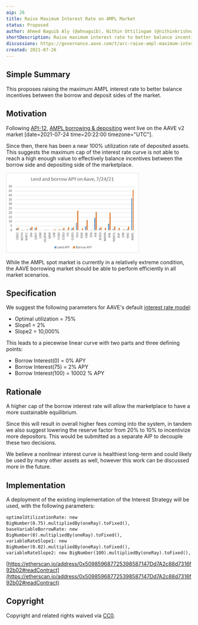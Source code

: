 ```yaml
---
aip: 26
title: Raise Maximum Interest Rate on AMPL Market
status: Proposed
author: Ahmed Naguib Aly (@ahnaguib), Nithin Ottilingam (@nithinkrishna), Brandon Iles (@brandoniles)
shortDescription: Raise maximum interest rate to better balance incentives between the borrow and deposit sides of the market.
discussions: https://governance.aave.com/t/arc-raise-ampl-maximum-interest-rate/4996
created: 2021-07-26
---
```


## Simple Summary

This proposes raising the maximum AMPL interest rate to better balance incentives between the borrow and deposit sides of the market.

## Motivation

Following [API-12](https://governance.aave.com/t/proposal-add-support-for-ampl/854/8), [AMPL borrowing & depositing](https://app.aave.com/reserve-overview/AMPL-0xd46ba6d942050d489dbd938a2c909a5d5039a1610xb53c1a33016b2dc2ff3653530bff1848a515c8c5) went live on the AAVE v2 market [date=2021-07-24 time=20:22:00 timezone="UTC"].

Since then, there has been a near 100% utilization rate of deposited assets. This suggests the maximum cap of the interest rate curve is not able to reach a high enough value to effectively balance incentives between the borrow side and depositing side of the marketplace.

![Deposit and Borrow APY on AAVE, 7/24/21](../assets/AIP-26/apys.png "Deposit and Borrow APY on AAVE, 7/24/21")

While the AMPL spot market is currently in a relatively extreme condition, the AAVE borrowing market should be able to perform efficiently in all market scenarios.

## Specification

We suggest the following parameters for AAVE's default [interest rate model](https://docs.aave.com/risk/liquidity-risk/borrow-interest-rate#interest-rate-model):

- Optimal utilization = 75%
- Slope1 = 2%
- Slope2 = 10,000%

This leads to a piecewise linear curve with two parts and three defining points:

- Borrow Interest(0) = 0% APY
- Borrow Interest(75) = 2% APY
- Borrow Interest(100) = 10002 % APY

## Rationale

A higher cap of the borrow interest rate will allow the marketplace to have a more sustainable equilibrium.

Since this will result in overall higher fees coming into the system, in tandem we also suggest lowering the reserve factor from 20% to 10% to incentivize more depositors. This would be submitted as a separate AIP to decouple these two decisions.

We believe a nonlinear interest curve is healthiest long-term and could likely be used by many other assets as well, however this work can be discussed more in the future.

## Implementation

A deployment of the existing implementation of the Interest Strategy will be used, with the following parameters:

    optimalUtilizationRate: new BigNumber(0.75).multipliedBy(oneRay).toFixed(),
    baseVariableBorrowRate: new BigNumber(0).multipliedBy(oneRay).toFixed(),
    variableRateSlope1: new BigNumber(0.02).multipliedBy(oneRay).toFixed(),
    variableRateSlope2: new BigNumber(100).multipliedBy(oneRay).toFixed(),

[https://etherscan.io/address/0x509859687725398587147Dd7A2c88d7316f92b02#readContract](https://etherscan.io/address/0x509859687725398587147Dd7A2c88d7316f92b02#readContract)

## Copyright

Copyright and related rights waived via [CC0](https://creativecommons.org/publicdomain/zero/1.0/).

